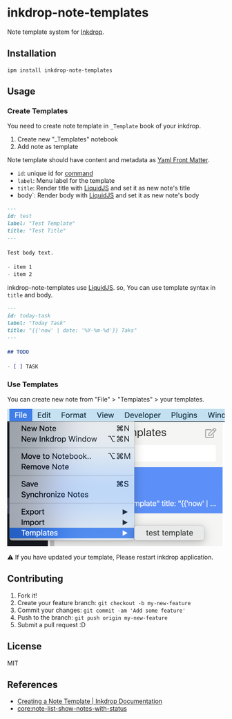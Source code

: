 # inkdrop-note-templates

Note template system for [Inkdrop](https://inkdrop.app).

## Installation

    ipm install inkdrop-note-templates

## Usage

### Create Templates

You need to create note template in `_Template` book of your inkdrop.

1. Create new "_Templates" notebook
2. Add note as template  

Note template should have content and metadata as [Yaml Front Matter](https://jekyllrb.com/docs/front-matter/).

- `id`: unique id for [command](https://docs.inkdrop.app/manual/list-of-commands)
- `label`: Menu label for the template
- `title`: Render title with [LiquidJS](https://liquidjs.com/) and set it as new note's title 
- body`: Render body with [LiquidJS](https://liquidjs.com/) and set it as new note's body
 
```markdown
---
id: test
label: "Test Template"
title: "Test Title"
---

Test body text.

- item 1
- item 2
```

inkdrop-note-templates use [LiquidJS](https://liquidjs.com/).
so, You can use template syntax in `title` and body.

```markdown
---
id: today-task
label: "Today Task"
title: "{{'now' | date: '%Y-%m-%d'}} Taks"
---

## TODO

- [ ] TASK
```


### Use Templates

You can create new note from "File" > "Templates" > your templates.

![template menu](docs/resources/template.png)

:warning: If you have updated your template, Please restart inkdrop application.

## Contributing

1. Fork it!
2. Create your feature branch: `git checkout -b my-new-feature`
3. Commit your changes: `git commit -am 'Add some feature'`
4. Push to the branch: `git push origin my-new-feature`
5. Submit a pull request :D

## License

MIT

## References

- [Creating a Note Template | Inkdrop Documentation](https://docs.inkdrop.app/manual/creating-a-note-template)
- [core:note-list-show-notes-with-status](https://docs.inkdrop.app/manual/list-of-commands#corenote-list-show-notes-with-tag)
